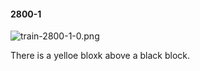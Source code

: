 #### 2800-1
![train-2800-1-0.png](https://github.com/lil-lab/nlvr/raw/master/nlvr/train/images/3/train-2800-1-0.png "train-2800-1-0.png")

There is a yelloe bloxk above a black block.
